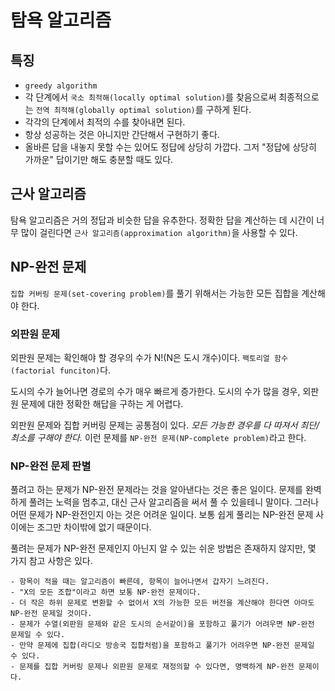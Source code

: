 # 탐욕 알고리즘

## 특징

- `greedy algorithm`
- 각 단계에서 `국소 최적해(locally optimal solution)`를 찾음으로써 최종적으로는 `전역 최적해(globally optimal solution)`를 구하게 된다.
- 각각의 단계에서 최적의 수를 찾아내면 된다.
- 항상 성공하는 것은 아니지만 간단해서 구현하기 좋다.
- 올바른 답을 내놓지 못할 수는 있어도 정답에 상당히 가깝다. 그저 "정답에 상당히 가까운" 답이기만 해도 충분할 때도 있다.

## 근사 알고리즘

탐욕 알고리즘은 거의 정답과 비슷한 답을 유추한다. 정확한 답을 계산하는 데 시간이 너무 많이 걸린다면 `근사 알고리즘(approximation algorithm)`을 사용할 수 있다.

## NP-완전 문제

`집합 커버링 문제(set-covering problem)`를 풀기 위해서는 가능한 모든 집합을 계산해야 한다.

### 외판원 문제

외판원 문제는 확인해야 할 경우의 수가 N!(N은 도시 개수)이다. `팩토리얼 함수(factorial funciton)`다. 

도시의 수가 늘어나면 경로의 수가 매우 빠르게 증가한다. 도시의 수가 많을 경우, 외판원 문제에 대한 정확한 해답을 구하는 게 어렵다.

외판원 문제와 집합 커버링 문제는 공통점이 있다. *모든 가능한 경우를 다 따져서 최단/최소를 구해야 한다.* 이런 문제를 `NP-완전 문제(NP-complete problem)`라고 한다.

### NP-완전 문제 판별

풀려고 하는 문제가 NP-완전 문제라는 것을 알아낸다는 것은 좋은 일이다. 문제를 완벽하게 풀려는 노력을 멈추고, 대신 근사 알고리즘을 써서 풀 수 있을테니 말이다. 그러나 어떤 문제가 NP-완전인지 아는 것은 어려운 일이다. 보통 쉽게 풀리는 NP-완전 문제 사이에는 조그만 차이밖에 없기 때문이다.

풀려는 문제가 NP-완전 문제인지 아닌지 알 수 있는 쉬운 방법은 존재하지 않지만, 몇 가지 참고 사항은 있다.

```
- 항목이 적을 때는 알고리즘이 빠른데, 항목이 늘어나면서 갑자기 느려진다.
- "X의 모든 조합"이라고 하면 보통 NP-완전 문제이다.
- 더 작은 하위 문제로 변환할 수 없어서 X의 가능한 모든 버전을 계산해야 한다면 아마도 NP-완전 문제일 것이다.
- 문제가 수열(외판원 문제와 같은 도시의 순서같이)을 포함하고 풀기가 어려우면 NP-완전 문제일 수 있다.
- 만약 문제에 집합(라디오 방송국 집합처럼)을 포함하고 풀기가 어려우면 NP-완전 문제일 수 있다.
- 문제를 집합 커버링 문제나 외판원 문제로 재정의할 수 있다면, 명백하게 NP-완전 문제이다.
```